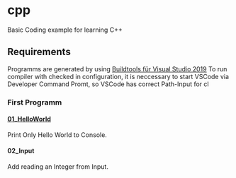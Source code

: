 # cpp
Basic Coding example for learning C++
## Requirements
Programms are generated by using [Buildtools für Visual Studio 2019](https://visualstudio.microsoft.com/de/thank-you-downloading-visual-studio/?sku=BuildTools&rel=16)
To run compiler with checked in configuration, it is neccessary to start VSCode via Developer Command Promt, so VSCode has correct Path-Input for cl
### First Programm
#### [01_HelloWorld](https://github.com/Carsten1987/cpp/tree/01_HelloWorld)
Print Only Hello World to Console.
#### 02_Input
Add reading an Integer from Input.
